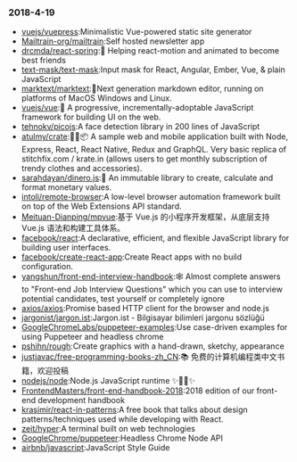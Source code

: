 ### 2018-4-19 
* [vuejs/vuepress](https://github.com//vuejs/vuepress):Minimalistic Vue-powered static site generator 
* [Mailtrain-org/mailtrain](https://github.com//Mailtrain-org/mailtrain):Self hosted newsletter app 
* [drcmda/react-spring](https://github.com//drcmda/react-spring):🙌 Helping react-motion and animated to become best friends 
* [text-mask/text-mask](https://github.com//text-mask/text-mask):Input mask for React, Angular, Ember, Vue, & plain JavaScript 
* [marktext/marktext](https://github.com//marktext/marktext):📝Next generation markdown editor, running on platforms of MacOS Windows and Linux. 
* [vuejs/vue](https://github.com//vuejs/vue):🖖 A progressive, incrementally-adoptable JavaScript framework for building UI on the web. 
* [tehnokv/picojs](https://github.com//tehnokv/picojs):A face detection library in 200 lines of JavaScript 
* [atulmy/crate](https://github.com//atulmy/crate):👕👖📦 A sample web and mobile application built with Node, Express, React, React Native, Redux and GraphQL. Very basic replica of stitchfix.com / krate.in (allows users to get monthly subscription of trendy clothes and accessories). 
* [sarahdayan/dinero.js](https://github.com//sarahdayan/dinero.js):💸 An immutable library to create, calculate and format monetary values. 
* [intoli/remote-browser](https://github.com//intoli/remote-browser):A low-level browser automation framework built on top of the Web Extensions API standard. 
* [Meituan-Dianping/mpvue](https://github.com//Meituan-Dianping/mpvue):基于 Vue.js 的小程序开发框架，从底层支持 Vue.js 语法和构建工具体系。 
* [facebook/react](https://github.com//facebook/react):A declarative, efficient, and flexible JavaScript library for building user interfaces. 
* [facebook/create-react-app](https://github.com//facebook/create-react-app):Create React apps with no build configuration. 
* [yangshun/front-end-interview-handbook](https://github.com//yangshun/front-end-interview-handbook):🕸 Almost complete answers to "Front-end Job Interview Questions" which you can use to interview potential candidates, test yourself or completely ignore 
* [axios/axios](https://github.com//axios/axios):Promise based HTTP client for the browser and node.js 
* [jargonist/jargon.ist](https://github.com//jargonist/jargon.ist):Jargon.ist - Bilgisayar bilimleri jargonu sözlüğü 
* [GoogleChromeLabs/puppeteer-examples](https://github.com//GoogleChromeLabs/puppeteer-examples):Use case-driven examples for using Puppeteer and headless chrome 
* [pshihn/rough](https://github.com//pshihn/rough):Create graphics with a hand-drawn, sketchy, appearance 
* [justjavac/free-programming-books-zh_CN](https://github.com//justjavac/free-programming-books-zh_CN):📚 免费的计算机编程类中文书籍，欢迎投稿 
* [nodejs/node](https://github.com//nodejs/node):Node.js JavaScript runtime ✨🐢🚀✨ 
* [FrontendMasters/front-end-handbook-2018](https://github.com//FrontendMasters/front-end-handbook-2018):2018 edition of our front-end development handbook 
* [krasimir/react-in-patterns](https://github.com//krasimir/react-in-patterns):A free book that talks about design patterns/techniques used while developing with React. 
* [zeit/hyper](https://github.com//zeit/hyper):A terminal built on web technologies 
* [GoogleChrome/puppeteer](https://github.com//GoogleChrome/puppeteer):Headless Chrome Node API 
* [airbnb/javascript](https://github.com//airbnb/javascript):JavaScript Style Guide 

